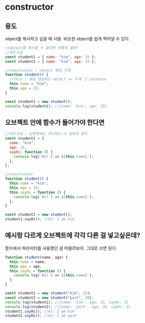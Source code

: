 # constructor

## 용도

object를 복사하고 싶을 때 사용. 비슷한 object를 쉽게 찍어낼 수 있다.

```js
//object를 복사할 수 없다면 어떻게 할까?
//하드코딩
const student1 = { name: "kim", age: 15 };
const student2 = { name: "kim", age: 15 };

//constructor : object 생성 기계
function student() {
  //this : 새로 생성되는 object => 이게 그 instance
  this.name = "kim";
  this.age = 15;
}

const student1 = new student();
console.log(student1); //{name: 'kim', age: 15}
```

## 오브젝트 안에 함수가 들어가야 한다면

```js
//하드코딩 : 당연하게도 하나하나 다 넣어야 한다
const student1 = {
  name: "kim",
  age: 15,
  sayHi: function () {
    console.log(`Hi! I am ${this.name}`);
  },
};

//constructor
function student() {
  this.name = "kim";
  this.age = 15;
  this.sayHi = function () {
    console.log(`Hi! I am ${this.name}`);
  };
}

const student1 = new student();
student1.sayHi(); //Hi! I am kim
```

## 예시랑 다르게 오브젝트에 각각 다른 걸 넣고싶은데?

함수에서 파라미터를 사용했던 걸 떠올려보자. 그대로 쓰면 된다.

```js
function student(name, age) {
  this.name = name;
  this.age = age;
  this.sayHi = function () {
    console.log(`Hi! I am ${this.name}`);
  };
}

const student1 = new student("kim", 15);
const student2 = new student("park", 20);
console.log(student1); //{name: 'kim', age: 15, sayHi: ƒ}
console.log(student2); //{name: 'park', age: 20, sayHi: ƒ}
student1.sayHi(); //Hi! I am kim
student2.sayHi(); //Hi! I am park
```
